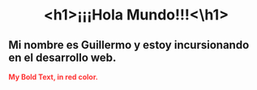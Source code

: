 <div background="#f3f7fe">
    <h1 align="center" color="#44536B" >&lt;h1&gt;¡¡¡Hola Mundo!!!&lt;&#92;h1&gt;</h1>
    <h2>Mi nombre es Guillermo y estoy incursionando en el desarrollo web.</h2>
    <strong style="color: red; opacity: 0.80;">My Bold Text, in red color.</strong>
<div>

